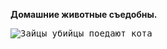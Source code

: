 **Домашние животные съедобны.**

<kbd>
<image src="https://cs11.pikabu.ru/post_img/2020/09/19/5/160049643118289437.png" alt="Зайцы убийцы поедают кота">
</kbd>

